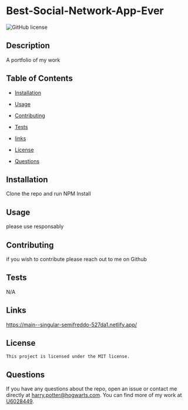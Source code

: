 

# Best-Social-Network-App-Ever
![GitHub license](https://img.shields.io/badge/license-MIT-blue.svg)

## Description

A portfolio of my work

## Table of Contents

* [Installation](#installation)
* [Usage](#usage)
* [Contributing](#contributing)
* [Tests](#tests)
* [links](#links)
* [License](#license)

* [Questions](#questions)

## Installation

Clone the repo and run NPM Install

## Usage

please use responsably

## Contributing

if you wish to contribute please reach out to me on Github

## Tests

N/A

## Links

https://main--singular-semifreddo-527da1.netlify.app/

## License
    
    This project is licensed under the MIT license.

## Questions

If you have any questions about the repo, open an issue or contact me directly at harry.potter@hogwarts.com. You can find more of my work at [U6028449](https://github.com/U6028449/).
  
